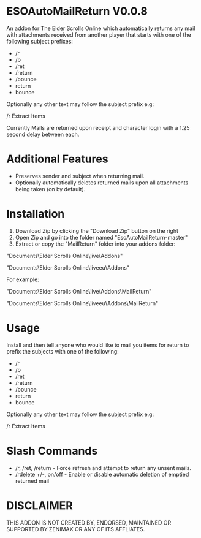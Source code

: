 ESOAutoMailReturn V0.0.8
=============

An addon for The Elder Scrolls Online which automatically returns any mail with attachments received from another player that starts with one of the following subject prefixes:

* /r
* /b
* /ret 
* /return
* /bounce
* return
* bounce 

Optionally any other text may follow the subject prefix e.g:

/r Extract Items

Currently Mails are returned upon receipt and character login with a 1.25 second delay between each.

Additional Features
=============

* Preserves sender and subject when returning mail.
* Optionally automatically deletes returned mails upon all attachments being taken (on by default). 

Installation
=============

1. Download Zip by clicking the "Download Zip" button on the right
2. Open Zip and go into the folder named "EsoAutoMailReturn-master"
3. Extract or copy the "MailReturn" folder into your addons folder:

"Documents\Elder Scrolls Online\live\Addons"

"Documents\Elder Scrolls Online\liveeu\Addons"

For example:

"Documents\Elder Scrolls Online\live\Addons\MailReturn"

"Documents\Elder Scrolls Online\liveeu\Addons\MailReturn"

Usage
=============
Install and then tell anyone who would like to mail you items for return to prefix the subjects with one of the following: 

* /r
* /b
* /ret 
* /return
* /bounce
* return
* bounce 

Optionally any other text may follow the subject prefix e.g:

/r Extract Items

Slash Commands
=============

* /r, /ret, /return - Force refresh and attempt to return any unsent mails.
* /rdelete +/-, on/off - Enable or disable automatic deletion of emptied returned mail 

DISCLAIMER
=============
THIS ADDON IS NOT CREATED BY, ENDORSED, MAINTAINED OR SUPPORTED BY ZENIMAX OR ANY OF ITS AFFLIATES.